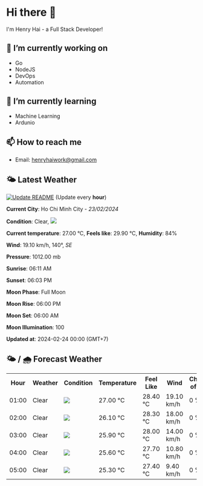 # Hi there 👋

I'm Henry Hai - a Full Stack Developer!

## 🔭 I’m currently working on

- Go
- NodeJS
- DevOps
- Automation

## 🌱 I’m currently learning

- Machine Learning
- Ardunio

## 📫 How to reach me

- Email: <henryhaiwork@gmail.com>

## 🌤️ Latest Weather
[![Update README](https://github.com/henry0hai/henry0hai/actions/workflows/udpateReadme.yml/badge.svg)](https://github.com/henry0hai/henry0hai/actions/workflows/udpateReadme.yml)
(Update every **hour**)
<!-- CURRENT_WEATHER:START -->
**Current City**: Ho Chi Minh City - *23/02/2024*

**Condition**: Clear, <img src="https://cdn.weatherapi.com/weather/64x64/night/113.png"/>

**Current temperature**: 27.00 °C, **Feels like**: 29.90 °C, **Humidity**: 84%

**Wind**: 19.10 km/h, 140°, *SE*

**Pressure**: 1012.00 mb

**Sunrise**: 06:11 AM

**Sunset**: 06:03 PM

**Moon Phase**: Full Moon

**Moon Rise**: 06:00 PM

**Moon Set**: 06:00 AM

**Moon Illumination**: 100

**Updated at**: 2024-02-24 00:00 (GMT+7)<!-- CURRENT_WEATHER:END -->

## 🌤️ / 🌧️ Forecast Weather
<!-- FORECAST_WEATHER:START -->
<table>
		<tr>
			<th>Hour</th>
			<th>Weather</th>
			<th>Condition</th>
			<th>Temperature</th>
			<th>Feel Like</th>
			<th>Wind</th>
			<th>Chance of Rain</th>
		</tr>
				<tr>
					<td>01:00</td>
					<td>Clear</td>
					<td><img src='https://cdn.weatherapi.com/weather/64x64/night/113.png'/></td>
					<td>27.00 °C</td>
					<td>28.40 °C</td>
					<td>19.10 km/h</td>
					<td>0 %</td>
				</tr>
				<tr>
					<td>02:00</td>
					<td>Clear </td>
					<td><img src='https://cdn.weatherapi.com/weather/64x64/night/113.png'/></td>
					<td>26.10 °C</td>
					<td>28.30 °C</td>
					<td>18.00 km/h</td>
					<td>0 %</td>
				</tr>
				<tr>
					<td>03:00</td>
					<td>Clear </td>
					<td><img src='https://cdn.weatherapi.com/weather/64x64/night/113.png'/></td>
					<td>25.90 °C</td>
					<td>28.00 °C</td>
					<td>14.00 km/h</td>
					<td>0 %</td>
				</tr>
				<tr>
					<td>04:00</td>
					<td>Clear </td>
					<td><img src='https://cdn.weatherapi.com/weather/64x64/night/113.png'/></td>
					<td>25.60 °C</td>
					<td>27.70 °C</td>
					<td>10.80 km/h</td>
					<td>0 %</td>
				</tr>
				<tr>
					<td>05:00</td>
					<td>Clear </td>
					<td><img src='https://cdn.weatherapi.com/weather/64x64/night/113.png'/></td>
					<td>25.30 °C</td>
					<td>27.40 °C</td>
					<td>9.40 km/h</td>
					<td>0 %</td>
				</tr>
</table>
<!-- FORECAST_WEATHER:END -->
